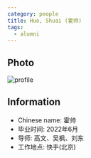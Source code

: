 ```yaml
---
category: people
title: Huo, Shuai (霍帅)
tags:
  - alumni
---
```


## Photo

![profile](https://user-images.githubusercontent.com/32936898/219268879-dafaf5ce-bb0e-4993-85fd-a37a51292648.jpg)

## Information

- Chinese name: 霍帅
- 毕业时间: 2022年6月
- 导师: 高文、吴枫、刘东
- 工作地点: 快手(北京)
